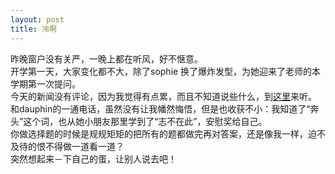 ```yaml
---
layout: post
title: 冷啊
---
```


<p>昨晚窗户没有关严，一晚上都在听风，好不惬意。<br />
开学第一天，大家变化都不大，除了sophie 换了爆炸发型，为她迎来了老师的本学期第一次提问。<br />
今天的新闻没有评论，因为我觉得有点累，而且不知道说些什么，到<a href="http://www.francaisblog.com.cn/node/541">这里</a>来听。<br />
和dauphin的一通电话，虽然没有让我幡然悔悟，但是也收获不小：我知道了“奔头”这个词，也从她小朋友那里学到了“志不在此”，安慰奖给自己。<br />
你做选择题的时候是规规矩矩的把所有的题都做完再对答案，还是像我一样，迫不及待的恨不得做一道看一道？<br />
突然想起来－下自己的蛋，让别人说去吧！</p>

